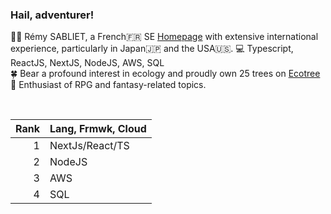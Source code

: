 
### Hail, adventurer!
 
 👦🏻  Rémy SABLIET, a French🇫🇷 SE [Homepage](https://remysab.com/) with extensive international experience, particularly in Japan🇯🇵 and the USA🇺🇸.
 💻  Typescript, ReactJS, NextJS, NodeJS, AWS, SQL  
 🍀  Bear a profound interest in ecology and proudly own 25 trees on [Ecotree](https://ecotree.green/)  
 🔮  Enthusiast of RPG and fantasy-related topics.  
 
<br>

| Rank | Lang, Frmwk, Cloud |
|-----:|--------------------|
|     1|  NextJs/React/TS   |
|     2|  NodeJS            |
|     3|  AWS               |
|     4|  SQL               |
